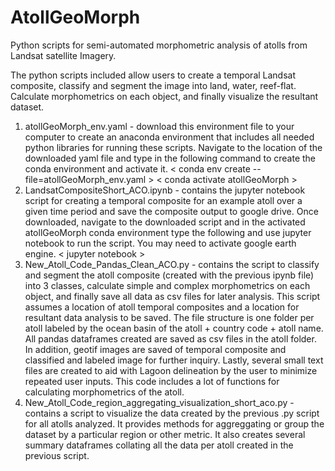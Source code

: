 # AtollGeoMorph
Python scripts for semi-automated morphometric analysis of atolls from Landsat satellite Imagery.

The python scripts included allow users to create a temporal Landsat composite, classify and segment the image into land, water, reef-flat. Calculate morphometrics on each object, and finally visualize the resultant dataset.

1. atollGeoMorph_env.yaml - download this environment file to your computer to create an anaconda environment that includes all needed python libraries for running these scripts. Navigate to the location of the downloaded yaml file and type in the following command to create the conda environment and activate it.
  < conda env create --file=atollGeoMorph_env.yaml >
  < conda activate atollGeoMorph >
2. LandsatCompositeShort_ACO.ipynb - contains the jupyter notebook script for creating a temporal composite for an example atoll over a given time period and save the composite output to google drive. Once downloaded, navigate to the downloaded script and in the activated atollGeoMorph conda environment type the following and use jupyter notebook to run the script. You may need to activate google earth engine. 
  < jupyter notebook >
3. New_Atoll_Code_Pandas_Clean_ACO.py - contains the script to classify and segment the atoll composite (created with the previous ipynb file) into 3 classes, calculate simple and complex morphometrics on each object, and finally save all data as csv files for later analysis. This script assumes a location of atoll temporal composites and a location for resultant data analysis to be saved. The file structure is one folder per atoll labeled by the ocean basin of the atoll + country code + atoll name. All pandas dataframes created are saved as csv files in the atoll folder. In addition, geotif images are saved of temporal composite and classified and labeled image for further inquiry. Lastly, several small text files are created to aid with Lagoon delineation by the user to minimize repeated user inputs. This code includes a lot of functions for calculating morphometrics of the atoll.
4. New_Atoll_Code_region_aggregating_visualization_short_aco.py - contains a script to visualize the data created by the previous .py script for all atolls analyzed. It provides methods for aggreggating or group the dataset by a particular region or other metric. It also creates several summary dataframes collating all the data per atoll created in the previous script. 
